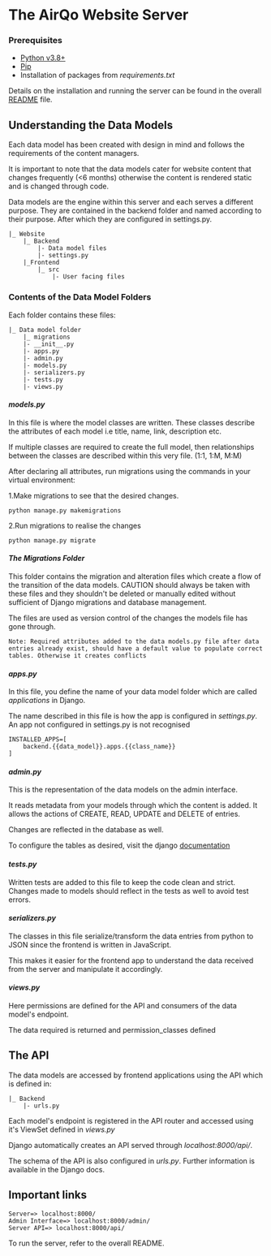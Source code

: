 # The AirQo Website Server

### Prerequisites

- [Python v3.8+](https://www.python.org/downloads/)
- [Pip](https://pip.pypa.io/en/stable/installation/)
- Installation of packages from _requirements.txt_

Details on the installation and running the server can be found in the overall [README](https://github.com/airqo-platform/AirQo-frontend/blob/staging/website/README.md) file.

## Understanding the Data Models

Each data model has been created with design in mind and follows the requirements of the content managers.

It is important to note that the data models cater for website content that changes frequently (<6 months) otherwise the content is rendered static and is changed through code.

Data models are the engine within this server and each serves a different purpose. They are contained in the backend folder and named according to their purpose. After which they are configured in settings.py.

```
|_ Website
    |_ Backend
        |- Data model files
        |- settings.py
    |_Frontend
        |_ src
            |- User facing files
```

### Contents of the Data Model Folders

Each folder contains these files:

```
|_ Data model folder
    |_ migrations
    |- __init__.py
    |- apps.py
    |- admin.py
    |- models.py
    |- serializers.py
    |- tests.py
    |- views.py
```

#### _models.py_

In this file is where the model classes are written. These classes describe the attributes of each model i.e title, name, link, description etc.

If multiple classes are required to create the full model, then relationships between the classes are described within this very file. (1:1, 1:M, M:M)

After declaring all attributes, run migrations using the commands in your virtual environment:

1.Make migrations to see that the desired changes.

    python manage.py makemigrations

2.Run migrations to realise the changes

    python manage.py migrate

#### _The Migrations Folder_

This folder contains the migration and alteration files which create a flow of the transition of the data models. CAUTION should always be taken with these files and they shouldn't be deleted or manually edited without sufficient of Django migrations and database management.

The files are used as version control of the changes the models file has gone through.

    Note: Required attributes added to the data models.py file after data entries already exist, should have a default value to populate correct tables. Otherwise it creates conflicts

#### _apps.py_

In this file, you define the name of your data model folder which are called _applications_ in Django.

The name described in this file is how the app is configured in _settings.py_.
An app not configured in settings.py is not recognised

    INSTALLED_APPS=[
        backend.{{data_model}}.apps.{{class_name}}
    ]

#### _admin.py_

This is the representation of the data models on the admin interface.

It reads metadata from your models through which the content is added. It allows the actions of CREATE, READ, UPDATE and DELETE of entries.

Changes are reflected in the database as well.

To configure the tables as desired, visit the django [documentation](https://docs.djangoproject.com/en/4.2/ref/contrib/admin/)

#### _tests.py_

Written tests are added to this file to keep the code clean and strict. Changes made to models should reflect in the tests as well to avoid test errors.

#### _serializers.py_

The classes in this file serialize/transform the data entries from python to JSON since the frontend is written in JavaScript.

This makes it easier for the frontend app to understand the data received from the server and manipulate it accordingly.

#### _views.py_

Here permissions are defined for the API and consumers of the data model's endpoint.

The data required is returned and permission_classes defined

## The API

The data models are accessed by frontend applications using the API which is defined in:

    |_ Backend
        |- urls.py

Each model's endpoint is registered in the API router and accessed using it's ViewSet defined in _views.py_

Django automatically creates an API served through _localhost:8000/api/_.

The schema of the API is also configured in _urls.py_. Further information is available in the Django docs.

## Important links

    Server=> localhost:8000/
    Admin Interface=> localhost:8000/admin/
    Server API=> localhost:8000/api/

To run the server, refer to the overall README.
